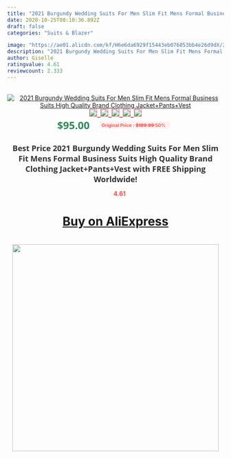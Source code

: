 ```yaml
---
title: "2021 Burgundy Wedding Suits For Men Slim Fit Mens Formal Business Suits High Quality Brand Clothing Jacket+Pants+Vest"
date: 2020-10-25T08:10:36.892Z
draft: false
categories: "Suits & Blazer"

image: "https://ae01.alicdn.com/kf/H6e6da6929f15443eb076053bb4e26d9dX/2021-Burgundy-Wedding-Suits-For-Men-Slim-Fit-Mens-Formal-Business-Suits-High-Quality-Brand-Clothing.jpg"
description: "2021 Burgundy Wedding Suits For Men Slim Fit Mens Formal Business Suits High Quality Brand Clothing Jacket+Pants+Vest"
author: Giselle
ratingvalue: 4.61
reviewcount: 2.333
---
```

<br>
<div style="text-align: center;">
<a href="https://s.click.aliexpress.com/e/_A4qvhT" target="_blank" rel="nofollow noopener noreferrer"><img alt="2021 Burgundy Wedding Suits For Men Slim Fit Mens Formal Business Suits High Quality Brand Clothing Jacket+Pants+Vest" class="magnifier-image" src="https://ae01.alicdn.com/kf/H6e6da6929f15443eb076053bb4e26d9dX/2021-Burgundy-Wedding-Suits-For-Men-Slim-Fit-Mens-Formal-Business-Suits-High-Quality-Brand-Clothing.jpg_640x640.jpg">
<br>
<img style="border:1px solid salmon" src="https://ae01.alicdn.com/kf/H6e6da6929f15443eb076053bb4e26d9dX/2021-Burgundy-Wedding-Suits-For-Men-Slim-Fit-Mens-Formal-Business-Suits-High-Quality-Brand-Clothing.jpg_120x120.jpg">&nbsp;&nbsp;<img style="border:1px solid salmon" src="https://ae01.alicdn.com/kf/H4e1cffe952bd4b0da6c37f327ca822ddh/2021-Burgundy-Wedding-Suits-For-Men-Slim-Fit-Mens-Formal-Business-Suits-High-Quality-Brand-Clothing.jpg_120x120.jpg">&nbsp;&nbsp;<img style="border:1px solid salmon" src="https://ae01.alicdn.com/kf/H67b4977125a64ce38c9721b5e736afc7O/2021-Burgundy-Wedding-Suits-For-Men-Slim-Fit-Mens-Formal-Business-Suits-High-Quality-Brand-Clothing.jpg_120x120.jpg">&nbsp;&nbsp;<img style="border:1px solid salmon" src="https://ae01.alicdn.com/kf/H9f3ef074c21149a099c20c598315e3b31/2021-Burgundy-Wedding-Suits-For-Men-Slim-Fit-Mens-Formal-Business-Suits-High-Quality-Brand-Clothing.jpg_120x120.jpg">&nbsp;&nbsp;<img style="border:1px solid salmon" src="https://ae01.alicdn.com/kf/H19d58e86bdb94bd888ad1f8ae12a504c1/2021-Burgundy-Wedding-Suits-For-Men-Slim-Fit-Mens-Formal-Business-Suits-High-Quality-Brand-Clothing.jpg_120x120.jpg"></a></div><br0>
<div style="text-align: center;"><span style="background-color: white; border: 0px; box-sizing: border-box; color: seagreen; display: inline-block; font-family: &quot;open sans&quot; , &quot;arial&quot; , &quot;helvetica&quot; , sans-serif , &quot;heiti&quot;; font-size: 24px; font-stretch: inherit; font-weight: 700; line-height: inherit; margin: 0px 10px 0px 0px; padding: 0px; vertical-align: middle;">$95.00 </span>
<span style="background: rgb(255 , 241 , 241); border-radius: 3px; border: 0px; box-sizing: border-box; color: #ff4747; display: inline-block; font-family: inherit; font-size: 12px; font-stretch: inherit; font-style: inherit; font-variant: inherit; font-weight: 600; line-height: inherit; margin: 0px; padding: 2px 5px; transform: scale(0.9); vertical-align: middle;">Original Price : <b style="text-decoration: line-through;">$189.99 </b> 50%&nbsp;&nbsp;</span></div>
<h1 style="color: #333333; display: inline-block; font-family: &quot;open sans&quot; , &quot;arial&quot; , &quot;helvetica&quot; , sans-serif , &quot;heiti&quot;; font-size: 18px; font-stretch: inherit; font-weight: 700; text-align: center;">Best Price 2021 Burgundy Wedding Suits For Men Slim Fit Mens Formal Business Suits High Quality Brand Clothing Jacket+Pants+Vest with FREE Shipping Worldwide!</h1>
<div style="color: #ff4747; text-align: center;">
<img src="https://4.bp.blogspot.com/-M0ZcTcb-5uY/XleCXlxnR4I/AAAAAAAAAEc/OrjgMkXV1oMQFaCRZj5HQwOCBcu3w1FegCPcBGAYYCw/s1600/star.png" style="height: 15px;">&nbsp;<b>4.61</b></div>
<div class="button_cont" align="center"><a class="buynow_a" href="https://s.click.aliexpress.com/e/_A4qvhT" target="_blank" rel="nofollow noopener noreferrer"><H1>Buy on AliExpress</H1></a></div><br>
<div class="separator" style="clear: both; text-align: center;">
<img src="https://lh3.googleusercontent.com/-pTy5HemUv9M/XlePHvY0dAI/AAAAAAAAAE4/0nX5iRUoIWY8eMW9Dpxeirr157OZliDIgCLcBGAsYHQ/s1600/badge.gif" width="480">
</div>
